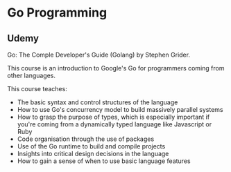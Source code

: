 # Go Programming

## Udemy

Go: The Comple Developer's Guide (Golang) by Stephen Grider.

This course is an introduction to Google's Go for
programmers coming from other languages.

This course teaches:

- The basic syntax and control structures of the language
- How to use Go's concurrency model to build massively parallel systems
- How to grasp the purpose of types, which is especially important if you're coming from a dynamically typed language like Javascript or Ruby
- Code organisation through the use of packages
- Use of the Go runtime to build and compile projects
- Insights into critical design decisions in the language
- How to gain a sense of when to use basic language features
